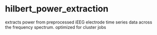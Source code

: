 # hilbert_power_extraction

extracts power from preprocessed iEEG electrode time series data across the frequency spectrum. optimized for cluster jobs
